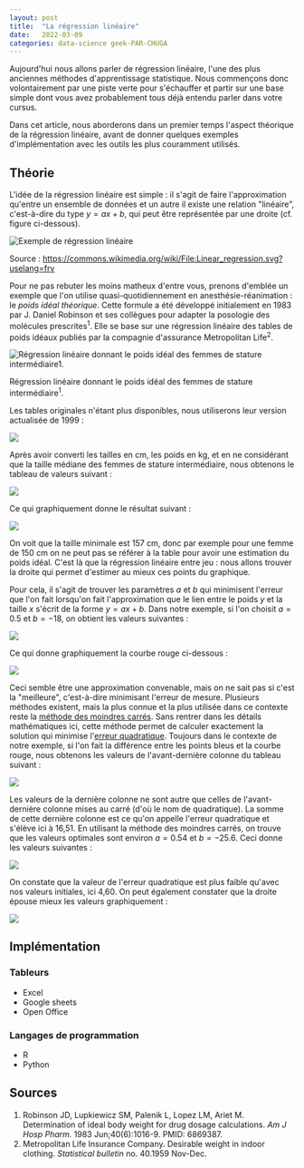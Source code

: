 ```yaml
---
layout: post
title:  "La régression linéaire"
date:   2022-03-09
categories: data-science geek-PAR-CHUGA
---
```


Aujourd'hui nous allons parler de régression linéaire, l'une des plus anciennes méthodes d'apprentissage statistique. Nous commençons donc volontairement par une piste verte pour s'échauffer et partir sur une base simple dont vous avez probablement tous déjà entendu parler dans votre cursus.

Dans cet article, nous aborderons dans un premier temps l'aspect théorique de la régression linéaire, avant de donner quelques exemples d'implémentation avec les outils les plus couramment utilisés.

## Théorie

L'idée de la régression linéaire est simple : il s'agit de faire l'approximation qu'entre un ensemble de données et un autre il existe une relation "linéaire", c'est-à-dire du type $y=ax+b$, qui peut être représentée par une droite (cf. figure ci-dessous).

![Exemple de régression linéaire](/assets/images/linear_regression_wikipedia.png)

Source : https://commons.wikimedia.org/wiki/File:Linear_regression.svg?uselang=frv

Pour ne pas rebuter les moins matheux d'entre vous, prenons d'emblée un exemple que l'on utilise quasi-quotidiennement en anesthésie-réanimation : le *poids idéal théorique*. Cette formule a été développé initialement en 1983 par J. Daniel Robinson et ses collègues pour adapter la posologie des molécules prescrites<sup>1</sup>. Elle se base sur une régression linéaire des tables de poids idéaux publiés par la compagnie d'assurance Metropolitan Life<sup>2</sup>.

![Régression linéaire donnant le poids idéal des femmes de stature intermédiaire<sup>1</sup>.](/assets/images/weight_height_medium_women_original_article_1983.png)

Régression linéaire donnant le poids idéal des femmes de stature intermédiaire<sup>1</sup>.

Les tables originales n'étant plus disponibles, nous utiliserons leur version actualisée de 1999 :

![](/assets/images/MetLife_1999_weight_height_women_table.png)

Après avoir converti les tailles en cm, les poids en kg, et en ne considérant que la taille médiane des femmes de stature intermédiaire, nous obtenons le tableau de valeurs suivant :

![](/assets/images/MetLife_1999_weight_height_medium_women_table_converted.png)

Ce qui graphiquement donne le résultat suivant :

![](/assets/images/weight_height_medium_women_MetLife_1999_graph.png)

On voit que la taille minimale est 157 cm, donc par exemple pour une femme de 150 cm on ne peut pas se référer à la table pour avoir une estimation du poids idéal. C'est là que la régression linéaire entre jeu : nous allons trouver la droite qui permet d'estimer au mieux ces points du graphique.

Pour cela, il s'agit de trouver les paramètres $a$ et $b$ qui minimisent l'erreur que l'on fait lorsqu'on fait l'approximation que le lien entre le poids $y$ et la taille $x$ s'écrit de la forme $y=ax+b$. Dans notre exemple, si l'on choisit $a = 0.5$ et $b = -18$, on obtient les valeurs suivantes :

![](/assets/images/example_linear_approximation_MetLife_table.png)

Ce qui donne graphiquement la courbe rouge ci-dessous :

![](/assets/images/example_linear_approximation_MetLife_graph.png)

Ceci semble être une approximation convenable, mais on ne sait pas si c'est la "meilleure", c'est-à-dire minimisant l'erreur de mesure. Plusieurs méthodes existent, mais la plus connue et la plus utilisée dans ce contexte reste la [méthode des moindres carrés](https://fr.wikipedia.org/wiki/M%C3%A9thode_des_moindres_carr%C3%A9s). Sans rentrer dans les détails mathématiques ici, cette méthode permet de calculer exactement la solution qui minimise l'[erreur quadratique](https://fr.wikipedia.org/wiki/Erreur_quadratique_moyenne). Toujours dans le contexte de notre exemple, si l'on fait la différence entre les points bleus et la courbe rouge, nous obtenons les valeurs de l'avant-dernière colonne du tableau suivant :

![](/assets/images/example_linear_approximation_MetLife_mean_square_error_table.png)

Les valeurs de la dernière colonne ne sont autre que celles de l'avant-dernière colonne mises au carré (d'où le nom de quadratique). La somme de cette dernière colonne est ce qu'on appelle l'erreur quadratique et s'élève ici à 16,51. En utilisant la méthode des moindres carrés, on trouve que les valeurs optimales sont environ $a = 0.54$ et $b = -25.6$. Ceci donne les valeurs suivantes :

![](/assets/images/linear_regression_MetLife_table.png)

On constate que la valeur de l'erreur quadratique est plus faible qu'avec nos valeurs initiales, ici 4,60. On peut également constater que la droite épouse mieux les valeurs graphiquement :

![](/assets/images/linear_regression_MetLife_graph.png)


## Implémentation

### Tableurs

- Excel
- Google sheets
- Open Office

### Langages de programmation

- R
- Python

## Sources

1.  Robinson JD, Lupkiewicz SM, Palenik L, Lopez LM, Ariet M. Determination of ideal body weight for drug dosage calculations. *Am J Hosp Pharm.* 1983 Jun;40(6):1016-9. PMID: 6869387.
2.  Metropolitan Life Insurance Company. Desirable weight in indoor clothing. *Statistical bulletin* no. 40.1959 Nov-Dec.